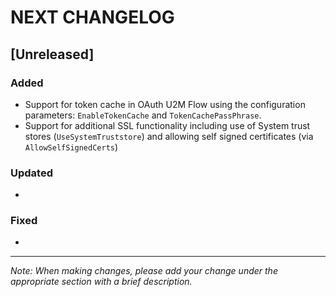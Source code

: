 # NEXT CHANGELOG

## [Unreleased]

### Added
- Support for token cache in OAuth U2M Flow using the configuration parameters: `EnableTokenCache` and `TokenCachePassPhrase`.
- Support for additional SSL functionality including use of System trust stores (`UseSystemTruststore`) and allowing self signed certificates (via `AllowSelfSignedCerts`)

### Updated
- 

### Fixed
- 

---
*Note: When making changes, please add your change under the appropriate section with a brief description.* 